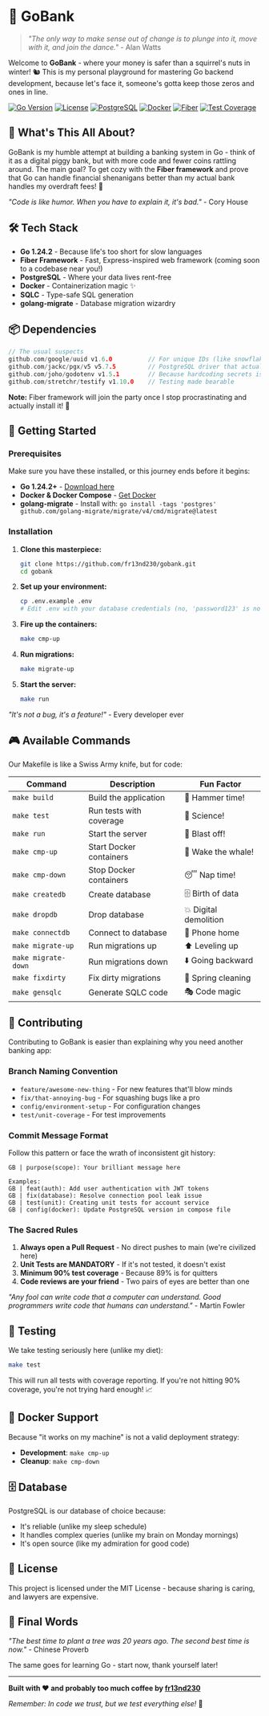 # 🏦 GoBank

> *"The only way to make sense out of change is to plunge into it, move with it, and join the dance."* - Alan Watts

Welcome to **GoBank** - where your money is safer than a squirrel's nuts in winter! 🐿️ This is my personal playground for mastering Go backend development, because let's face it, someone's gotta keep those zeros and ones in line.

[![Go Version](https://img.shields.io/badge/Go-1.24.2-00ADD8?style=for-the-badge&logo=go)](https://golang.org/)
[![License](https://img.shields.io/badge/License-MIT-green.svg?style=for-the-badge)](https://opensource.org/licenses/MIT)
[![PostgreSQL](https://img.shields.io/badge/PostgreSQL-336791?style=for-the-badge&logo=postgresql&logoColor=white)](https://www.postgresql.org/)
[![Docker](https://img.shields.io/badge/Docker-2496ED?style=for-the-badge&logo=docker&logoColor=white)](https://www.docker.com/)
[![Fiber](https://img.shields.io/badge/Fiber-00ADD8?style=for-the-badge&logo=go&logoColor=white)](https://gofiber.io/)
[![Test Coverage](https://img.shields.io/badge/Coverage-90%25-brightgreen?style=for-the-badge)](https://github.com/fr13nd230/gobank)

## 🎯 What's This All About?

GoBank is my humble attempt at building a banking system in Go - think of it as a digital piggy bank, but with more code and fewer coins rattling around. The main goal? To get cozy with the **Fiber framework** and prove that Go can handle financial shenanigans better than my actual bank handles my overdraft fees! 💸

*"Code is like humor. When you have to explain it, it's bad."* - Cory House

## 🛠️ Tech Stack

- **Go 1.24.2** - Because life's too short for slow languages
- **Fiber Framework** - Fast, Express-inspired web framework (coming soon to a codebase near you!)
- **PostgreSQL** - Where your data lives rent-free
- **Docker** - Containerization magic ✨
- **SQLC** - Type-safe SQL generation
- **golang-migrate** - Database migration wizardry

## 📦 Dependencies

```go
// The usual suspects
github.com/google/uuid v1.6.0          // For unique IDs (like snowflakes, but digital)
github.com/jackc/pgx/v5 v5.7.5         // PostgreSQL driver that actually works
github.com/joho/godotenv v1.5.1        // Because hardcoding secrets is for amateurs
github.com/stretchr/testify v1.10.0    // Testing made bearable
```

**Note:** Fiber framework will join the party once I stop procrastinating and actually install it! 🎉

## 🚀 Getting Started

### Prerequisites

Make sure you have these installed, or this journey ends before it begins:

- **Go 1.24.2+** - [Download here](https://golang.org/dl/)
- **Docker & Docker Compose** - [Get Docker](https://www.docker.com/get-started)
- **golang-migrate** - Install with: `go install -tags 'postgres' github.com/golang-migrate/migrate/v4/cmd/migrate@latest`

### Installation

1. **Clone this masterpiece:**
   ```bash
   git clone https://github.com/fr13nd230/gobank.git
   cd gobank
   ```

2. **Set up your environment:**
   ```bash
   cp .env.example .env
   # Edit .env with your database credentials (no, 'password123' is not secure)
   ```

3. **Fire up the containers:**
   ```bash
   make cmp-up
   ```

4. **Run migrations:**
   ```bash
   make migrate-up
   ```

5. **Start the server:**
   ```bash
   make run
   ```

*"It's not a bug, it's a feature!"* - Every developer ever

## 🎮 Available Commands

Our Makefile is like a Swiss Army knife, but for code:

| Command | Description | Fun Factor |
|---------|-------------|------------|
| `make build` | Build the application | 🔨 Hammer time! |
| `make test` | Run tests with coverage | 🧪 Science! |
| `make run` | Start the server | 🚀 Blast off! |
| `make cmp-up` | Start Docker containers | 🐳 Wake the whale! |
| `make cmp-down` | Stop Docker containers | 😴 Nap time! |
| `make createdb` | Create database | 🗄️ Birth of data |
| `make dropdb` | Drop database | 💥 Digital demolition |
| `make connectdb` | Connect to database | 🔌 Phone home |
| `make migrate-up` | Run migrations up | ⬆️ Leveling up |
| `make migrate-down` | Run migrations down | ⬇️ Going backward |
| `make fixdirty` | Fix dirty migrations | 🧹 Spring cleaning |
| `make gensqlc` | Generate SQLC code | 🎭 Code magic |

## 🤝 Contributing

Contributing to GoBank is easier than explaining why you need another banking app:

### Branch Naming Convention
- `feature/awesome-new-thing` - For new features that'll blow minds
- `fix/that-annoying-bug` - For squashing bugs like a pro
- `config/environment-setup` - For configuration changes
- `test/unit-coverage` - For test improvements

### Commit Message Format
Follow this pattern or face the wrath of inconsistent git history:

```
GB | purpose(scope): Your brilliant message here

Examples:
GB | feat(auth): Add user authentication with JWT tokens
GB | fix(database): Resolve connection pool leak issue  
GB | test(unit): Creating unit tests for account service
GB | config(docker): Update PostgreSQL version in compose file
```

### The Sacred Rules

1. **Always open a Pull Request** - No direct pushes to main (we're civilized here)
2. **Unit Tests are MANDATORY** - If it's not tested, it doesn't exist
3. **Minimum 90% test coverage** - Because 89% is for quitters
4. **Code reviews are your friend** - Two pairs of eyes are better than one

*"Any fool can write code that a computer can understand. Good programmers write code that humans can understand."* - Martin Fowler

## 🧪 Testing

We take testing seriously here (unlike my diet):

```bash
make test
```

This will run all tests with coverage reporting. If you're not hitting 90% coverage, you're not trying hard enough! 📈

## 🐳 Docker Support

Because "it works on my machine" is not a valid deployment strategy:

- **Development**: `make cmp-up`
- **Cleanup**: `make cmp-down`

## 🗄️ Database

PostgreSQL is our database of choice because:
- It's reliable (unlike my sleep schedule)
- It handles complex queries (unlike my brain on Monday mornings)
- It's open source (like my admiration for good code)

## 📄 License

This project is licensed under the MIT License - because sharing is caring, and lawyers are expensive.

## 🎯 Final Words

*"The best time to plant a tree was 20 years ago. The second best time is now."* - Chinese Proverb

The same goes for learning Go - start now, thank yourself later!

---

**Built with ❤️ and probably too much coffee by [fr13nd230](https://github.com/fr13nd230)**

*Remember: In code we trust, but we test everything else!* 🚀
